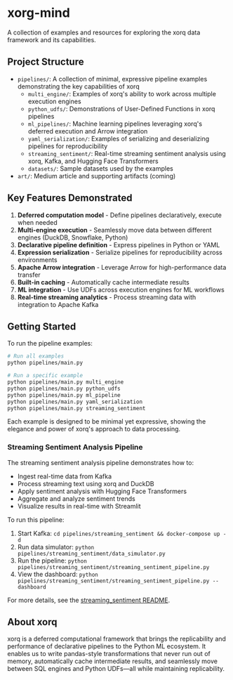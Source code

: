 # xorg-mind

A collection of examples and resources for exploring the xorq data framework and its capabilities.

## Project Structure

- `pipelines/`: A collection of minimal, expressive pipeline examples demonstrating the key capabilities of xorq
  - `multi_engine/`: Examples of xorq's ability to work across multiple execution engines
  - `python_udfs/`: Demonstrations of User-Defined Functions in xorq pipelines
  - `ml_pipelines/`: Machine learning pipelines leveraging xorq's deferred execution and Arrow integration
  - `yaml_serialization/`: Examples of serializing and deserializing pipelines for reproducibility
  - `streaming_sentiment/`: Real-time streaming sentiment analysis using xorq, Kafka, and Hugging Face Transformers
  - `datasets/`: Sample datasets used by the examples
- `art/`: Medium article and supporting artifacts (coming)

## Key Features Demonstrated

1. **Deferred computation model** - Define pipelines declaratively, execute when needed
2. **Multi-engine execution** - Seamlessly move data between different engines (DuckDB, Snowflake, Python)
3. **Declarative pipeline definition** - Express pipelines in Python or YAML
4. **Expression serialization** - Serialize pipelines for reproducibility across environments
5. **Apache Arrow integration** - Leverage Arrow for high-performance data transfer
6. **Built-in caching** - Automatically cache intermediate results
7. **ML integration** - Use UDFs across execution engines for ML workflows
8. **Real-time streaming analytics** - Process streaming data with integration to Apache Kafka

## Getting Started

To run the pipeline examples:

```bash
# Run all examples
python pipelines/main.py

# Run a specific example
python pipelines/main.py multi_engine
python pipelines/main.py python_udfs
python pipelines/main.py ml_pipeline
python pipelines/main.py yaml_serialization
python pipelines/main.py streaming_sentiment
```

Each example is designed to be minimal yet expressive, showing the elegance and power of xorq's approach to data processing.

### Streaming Sentiment Analysis Pipeline

The streaming sentiment analysis pipeline demonstrates how to:

- Ingest real-time data from Kafka
- Process streaming text using xorq and DuckDB
- Apply sentiment analysis with Hugging Face Transformers
- Aggregate and analyze sentiment trends
- Visualize results in real-time with Streamlit

To run this pipeline:

1. Start Kafka: `cd pipelines/streaming_sentiment && docker-compose up -d`
2. Run data simulator: `python pipelines/streaming_sentiment/data_simulator.py`
3. Run the pipeline: `python pipelines/streaming_sentiment/streaming_sentiment_pipeline.py`
4. View the dashboard: `python pipelines/streaming_sentiment/streaming_sentiment_pipeline.py --dashboard`

For more details, see the [streaming_sentiment README](pipelines/streaming_sentiment/README.md).

## About xorq

xorq is a deferred computational framework that brings the replicability and performance of declarative pipelines to the Python ML ecosystem. It enables us to write pandas-style transformations that never run out of memory, automatically cache intermediate results, and seamlessly move between SQL engines and Python UDFs—all while maintaining replicability.
